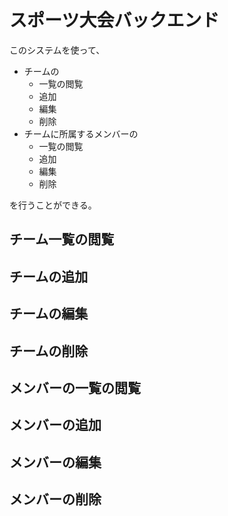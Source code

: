 # スポーツ大会バックエンド
このシステムを使って、
- チームの
    - 一覧の閲覧
    - 追加
    - 編集
    - 削除
- チームに所属するメンバーの
    - 一覧の閲覧
    - 追加
    - 編集
    - 削除

を行うことができる。

## チーム一覧の閲覧 
## チームの追加 
## チームの編集 
## チームの削除
## メンバーの一覧の閲覧 
## メンバーの追加 
## メンバーの編集 
## メンバーの削除
